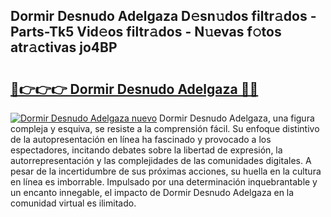 ## Dormir Desnudo Adelgaza D𝚎sn𝚞dos filtr𝚊dos - Parts-Tk5 Vid𝚎os filtr𝚊dos - N𝚞evas f𝚘tos atr𝚊ctivas jo4BP

# <h2><a href="http://mb1k23i.tromn.icu/?c=Dormir+Desnudo+Adelgaza">🔗👉👉👉 Dormir Desnudo Adelgaza 🔗🔗</a></h2>

[![Dormir Desnudo Adelgaza nuevo](https://i.imgur.com/pEAQMta.gif)](http://mb1k23i.tromn.icu/?c=Dormir+Desnudo+Adelgaza)
Dormir Desnudo Adelgaza, una figura compleja y esquiva, se resiste a la comprensión fácil. Su enfoque distintivo de la autopresentación en línea ha fascinado y provocado a los espectadores, incitando debates sobre la libertad de expresión, la autorrepresentación y las complejidades de las comunidades digitales. A pesar de la incertidumbre de sus próximas acciones, su huella en la cultura en línea es imborrable. Impulsado por una determinación inquebrantable y un encanto innegable, el impacto de Dormir Desnudo Adelgaza en la comunidad virtual es ilimitado.
